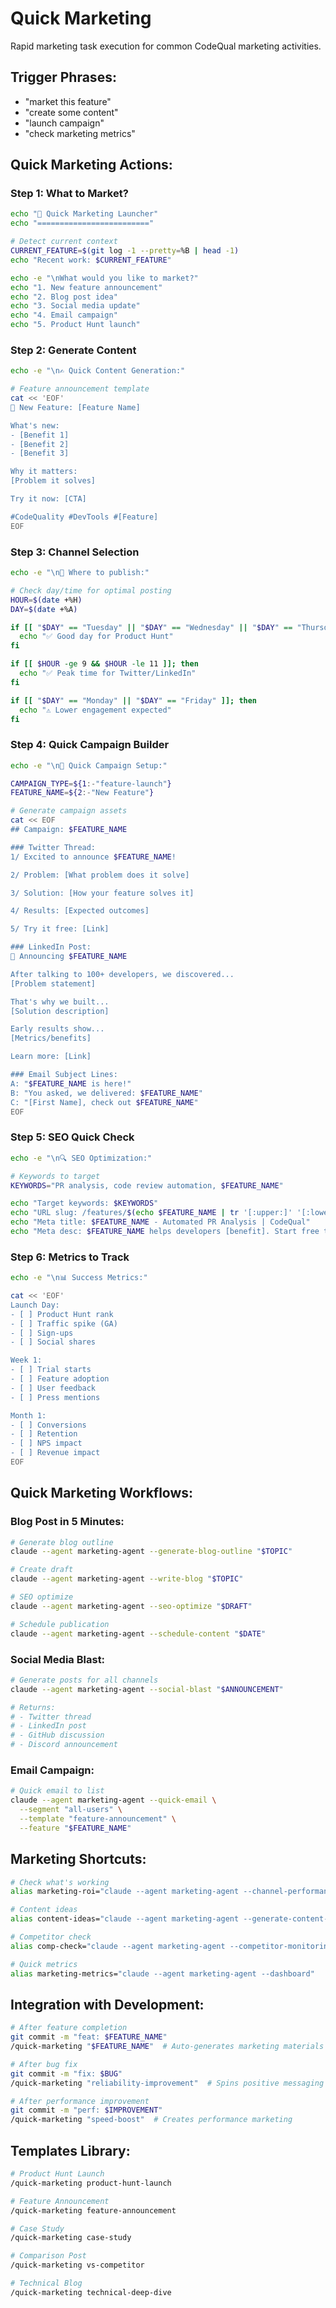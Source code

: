# Quick Marketing

Rapid marketing task execution for common CodeQual marketing activities.

## Trigger Phrases:
- "market this feature"
- "create some content"
- "launch campaign"
- "check marketing metrics"

## Quick Marketing Actions:

### Step 1: What to Market?
```bash
echo "🚀 Quick Marketing Launcher"
echo "========================="

# Detect current context
CURRENT_FEATURE=$(git log -1 --pretty=%B | head -1)
echo "Recent work: $CURRENT_FEATURE"

echo -e "\nWhat would you like to market?"
echo "1. New feature announcement"
echo "2. Blog post idea"
echo "3. Social media update"
echo "4. Email campaign"
echo "5. Product Hunt launch"
```

### Step 2: Generate Content
```bash
echo -e "\n✍️ Quick Content Generation:"

# Feature announcement template
cat << 'EOF'
🎉 New Feature: [Feature Name]

What's new:
- [Benefit 1]
- [Benefit 2]
- [Benefit 3]

Why it matters:
[Problem it solves]

Try it now: [CTA]

#CodeQuality #DevTools #[Feature]
EOF
```

### Step 3: Channel Selection
```bash
echo -e "\n📢 Where to publish:"

# Check day/time for optimal posting
HOUR=$(date +%H)
DAY=$(date +%A)

if [[ "$DAY" == "Tuesday" || "$DAY" == "Wednesday" || "$DAY" == "Thursday" ]]; then
  echo "✅ Good day for Product Hunt"
fi

if [[ $HOUR -ge 9 && $HOUR -le 11 ]]; then
  echo "✅ Peak time for Twitter/LinkedIn"
fi

if [[ "$DAY" == "Monday" || "$DAY" == "Friday" ]]; then
  echo "⚠️ Lower engagement expected"
fi
```

### Step 4: Quick Campaign Builder
```bash
echo -e "\n🎯 Quick Campaign Setup:"

CAMPAIGN_TYPE=${1:-"feature-launch"}
FEATURE_NAME=${2:-"New Feature"}

# Generate campaign assets
cat << EOF
## Campaign: $FEATURE_NAME

### Twitter Thread:
1/ Excited to announce $FEATURE_NAME! 

2/ Problem: [What problem does it solve]

3/ Solution: [How your feature solves it]

4/ Results: [Expected outcomes]

5/ Try it free: [Link]

### LinkedIn Post:
🚀 Announcing $FEATURE_NAME

After talking to 100+ developers, we discovered...
[Problem statement]

That's why we built...
[Solution description]

Early results show...
[Metrics/benefits]

Learn more: [Link]

### Email Subject Lines:
A: "$FEATURE_NAME is here!"
B: "You asked, we delivered: $FEATURE_NAME"
C: "[First Name], check out $FEATURE_NAME"
EOF
```

### Step 5: SEO Quick Check
```bash
echo -e "\n🔍 SEO Optimization:"

# Keywords to target
KEYWORDS="PR analysis, code review automation, $FEATURE_NAME"

echo "Target keywords: $KEYWORDS"
echo "URL slug: /features/$(echo $FEATURE_NAME | tr '[:upper:]' '[:lower:]' | tr ' ' '-')"
echo "Meta title: $FEATURE_NAME - Automated PR Analysis | CodeQual"
echo "Meta desc: $FEATURE_NAME helps developers [benefit]. Start free trial."
```

### Step 6: Metrics to Track
```bash
echo -e "\n📊 Success Metrics:"

cat << 'EOF'
Launch Day:
- [ ] Product Hunt rank
- [ ] Traffic spike (GA)
- [ ] Sign-ups
- [ ] Social shares

Week 1:
- [ ] Trial starts
- [ ] Feature adoption
- [ ] User feedback
- [ ] Press mentions

Month 1:
- [ ] Conversions
- [ ] Retention
- [ ] NPS impact
- [ ] Revenue impact
EOF
```

## Quick Marketing Workflows:

### Blog Post in 5 Minutes:
```bash
# Generate blog outline
claude --agent marketing-agent --generate-blog-outline "$TOPIC"

# Create draft
claude --agent marketing-agent --write-blog "$TOPIC"

# SEO optimize
claude --agent marketing-agent --seo-optimize "$DRAFT"

# Schedule publication
claude --agent marketing-agent --schedule-content "$DATE"
```

### Social Media Blast:
```bash
# Generate posts for all channels
claude --agent marketing-agent --social-blast "$ANNOUNCEMENT"

# Returns:
# - Twitter thread
# - LinkedIn post
# - GitHub discussion
# - Discord announcement
```

### Email Campaign:
```bash
# Quick email to list
claude --agent marketing-agent --quick-email \
  --segment "all-users" \
  --template "feature-announcement" \
  --feature "$FEATURE_NAME"
```

## Marketing Shortcuts:

```bash
# Check what's working
alias marketing-roi="claude --agent marketing-agent --channel-performance"

# Content ideas
alias content-ideas="claude --agent marketing-agent --generate-content-calendar"

# Competitor check
alias comp-check="claude --agent marketing-agent --competitor-monitoring"

# Quick metrics
alias marketing-metrics="claude --agent marketing-agent --dashboard"
```

## Integration with Development:

```bash
# After feature completion
git commit -m "feat: $FEATURE_NAME"
/quick-marketing "$FEATURE_NAME"  # Auto-generates marketing materials

# After bug fix
git commit -m "fix: $BUG"
/quick-marketing "reliability-improvement"  # Spins positive messaging

# After performance improvement
git commit -m "perf: $IMPROVEMENT"
/quick-marketing "speed-boost"  # Creates performance marketing
```

## Templates Library:

```bash
# Product Hunt Launch
/quick-marketing product-hunt-launch

# Feature Announcement
/quick-marketing feature-announcement

# Case Study
/quick-marketing case-study

# Comparison Post
/quick-marketing vs-competitor

# Technical Blog
/quick-marketing technical-deep-dive
```
